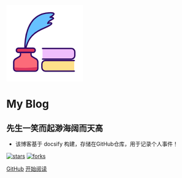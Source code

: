 ![logo](_media/logo.png)

# My Blog

## 先生一笑而起渺海阔而天高

- 该博客基于 docsify 构建，存储在GitHub仓库，用于记录个人事件！
    
[![stars](https://badgen.net/github/stars/HistorySky/HistorySky.github.io?icon=github&color=4ab8a1)](https://github.com/HistorySky/HistorySky.github.io) [![forks](https://badgen.net/github/forks/HistorySky/HistorySky.github.io?icon=github&color=4ab8a1)](https://github.com/HistorySky/HistorySky.github.io) 

[GitHub](<https://github.com/HistorySky/HistorySky.github.io>)
[开始阅读](README.md)